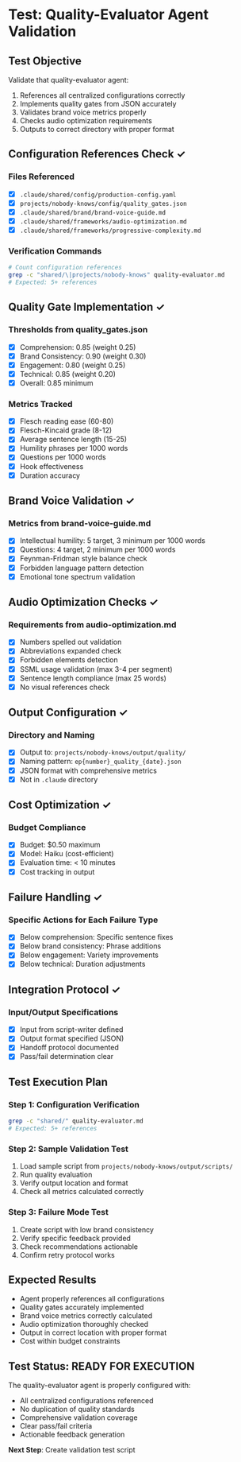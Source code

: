 # Test: Quality-Evaluator Agent Validation

## Test Objective
Validate that quality-evaluator agent:
1. References all centralized configurations correctly
2. Implements quality gates from JSON accurately
3. Validates brand voice metrics properly
4. Checks audio optimization requirements
5. Outputs to correct directory with proper format

## Configuration References Check ✓

### Files Referenced
- [x] `.claude/shared/config/production-config.yaml`
- [x] `projects/nobody-knows/config/quality_gates.json`
- [x] `.claude/shared/brand/brand-voice-guide.md`
- [x] `.claude/shared/frameworks/audio-optimization.md`
- [x] `.claude/shared/frameworks/progressive-complexity.md`

### Verification Commands
```bash
# Count configuration references
grep -c "shared/\|projects/nobody-knows" quality-evaluator.md
# Expected: 5+ references
```

## Quality Gate Implementation ✓

### Thresholds from quality_gates.json
- [x] Comprehension: 0.85 (weight 0.25)
- [x] Brand Consistency: 0.90 (weight 0.30)
- [x] Engagement: 0.80 (weight 0.25)
- [x] Technical: 0.85 (weight 0.20)
- [x] Overall: 0.85 minimum

### Metrics Tracked
- [x] Flesch reading ease (60-80)
- [x] Flesch-Kincaid grade (8-12)
- [x] Average sentence length (15-25)
- [x] Humility phrases per 1000 words
- [x] Questions per 1000 words
- [x] Hook effectiveness
- [x] Duration accuracy

## Brand Voice Validation ✓

### Metrics from brand-voice-guide.md
- [x] Intellectual humility: 5 target, 3 minimum per 1000 words
- [x] Questions: 4 target, 2 minimum per 1000 words
- [x] Feynman-Fridman style balance check
- [x] Forbidden language pattern detection
- [x] Emotional tone spectrum validation

## Audio Optimization Checks ✓

### Requirements from audio-optimization.md
- [x] Numbers spelled out validation
- [x] Abbreviations expanded check
- [x] Forbidden elements detection
- [x] SSML usage validation (max 3-4 per segment)
- [x] Sentence length compliance (max 25 words)
- [x] No visual references check

## Output Configuration ✓

### Directory and Naming
- [x] Output to: `projects/nobody-knows/output/quality/`
- [x] Naming pattern: `ep{number}_quality_{date}.json`
- [x] JSON format with comprehensive metrics
- [x] Not in `.claude` directory

## Cost Optimization ✓

### Budget Compliance
- [x] Budget: $0.50 maximum
- [x] Model: Haiku (cost-efficient)
- [x] Evaluation time: < 10 minutes
- [x] Cost tracking in output

## Failure Handling ✓

### Specific Actions for Each Failure Type
- [x] Below comprehension: Specific sentence fixes
- [x] Below brand consistency: Phrase additions
- [x] Below engagement: Variety improvements
- [x] Below technical: Duration adjustments

## Integration Protocol ✓

### Input/Output Specifications
- [x] Input from script-writer defined
- [x] Output format specified (JSON)
- [x] Handoff protocol documented
- [x] Pass/fail determination clear

## Test Execution Plan

### Step 1: Configuration Verification
```bash
grep -c "shared/" quality-evaluator.md
# Expected: 5+ references
```

### Step 2: Sample Validation Test
1. Load sample script from `projects/nobody-knows/output/scripts/`
2. Run quality evaluation
3. Verify output location and format
4. Check all metrics calculated correctly

### Step 3: Failure Mode Test
1. Create script with low brand consistency
2. Verify specific feedback provided
3. Check recommendations actionable
4. Confirm retry protocol works

## Expected Results
- Agent properly references all configurations
- Quality gates accurately implemented
- Brand voice metrics correctly calculated
- Audio optimization thoroughly checked
- Output in correct location with proper format
- Cost within budget constraints

## Test Status: READY FOR EXECUTION

The quality-evaluator agent is properly configured with:
- All centralized configurations referenced
- No duplication of quality standards
- Comprehensive validation coverage
- Clear pass/fail criteria
- Actionable feedback generation

**Next Step**: Create validation test script